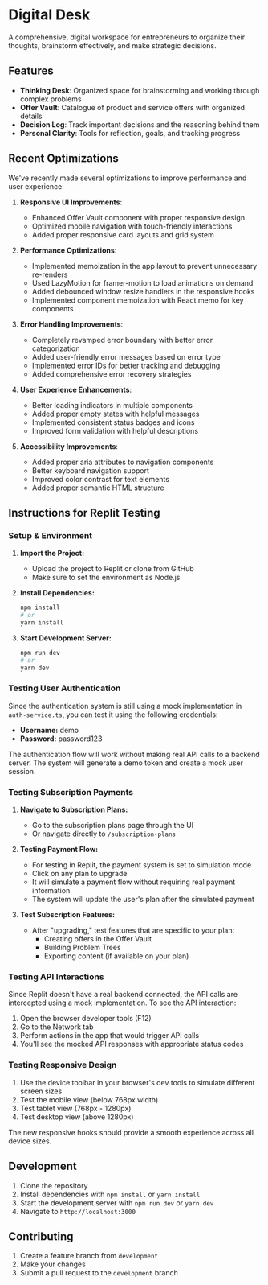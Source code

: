 # Digital Desk

A comprehensive, digital workspace for entrepreneurs to organize their thoughts, brainstorm effectively, and make strategic decisions.

## Features

- **Thinking Desk**: Organized space for brainstorming and working through complex problems
- **Offer Vault**: Catalogue of product and service offers with organized details
- **Decision Log**: Track important decisions and the reasoning behind them
- **Personal Clarity**: Tools for reflection, goals, and tracking progress

## Recent Optimizations

We've recently made several optimizations to improve performance and user experience:

1. **Responsive UI Improvements**:
   - Enhanced Offer Vault component with proper responsive design
   - Optimized mobile navigation with touch-friendly interactions
   - Added proper responsive card layouts and grid system

2. **Performance Optimizations**:
   - Implemented memoization in the app layout to prevent unnecessary re-renders
   - Used LazyMotion for framer-motion to load animations on demand
   - Added debounced window resize handlers in the responsive hooks
   - Implemented component memoization with React.memo for key components

3. **Error Handling Improvements**:
   - Completely revamped error boundary with better error categorization
   - Added user-friendly error messages based on error type
   - Implemented error IDs for better tracking and debugging
   - Added comprehensive error recovery strategies

4. **User Experience Enhancements**:
   - Better loading indicators in multiple components
   - Added proper empty states with helpful messages
   - Implemented consistent status badges and icons
   - Improved form validation with helpful descriptions

5. **Accessibility Improvements**:
   - Added proper aria attributes to navigation components
   - Better keyboard navigation support
   - Improved color contrast for text elements
   - Added proper semantic HTML structure

## Instructions for Replit Testing

### Setup & Environment

1. **Import the Project:**
   - Upload the project to Replit or clone from GitHub
   - Make sure to set the environment as Node.js

2. **Install Dependencies:**
   ```bash
   npm install
   # or
   yarn install
   ```

3. **Start Development Server:**
   ```bash
   npm run dev
   # or
   yarn dev
   ```

### Testing User Authentication

Since the authentication system is still using a mock implementation in `auth-service.ts`, you can test it using the following credentials:

- **Username:** demo
- **Password:** password123

The authentication flow will work without making real API calls to a backend server. The system will generate a demo token and create a mock user session.

### Testing Subscription Payments

1. **Navigate to Subscription Plans:**
   - Go to the subscription plans page through the UI
   - Or navigate directly to `/subscription-plans`

2. **Testing Payment Flow:**
   - For testing in Replit, the payment system is set to simulation mode
   - Click on any plan to upgrade
   - It will simulate a payment flow without requiring real payment information
   - The system will update the user's plan after the simulated payment

3. **Test Subscription Features:**
   - After "upgrading," test features that are specific to your plan:
     - Creating offers in the Offer Vault
     - Building Problem Trees
     - Exporting content (if available on your plan)

### Testing API Interactions

Since Replit doesn't have a real backend connected, the API calls are intercepted using a mock implementation. To see the API interaction:

1. Open the browser developer tools (F12)
2. Go to the Network tab
3. Perform actions in the app that would trigger API calls
4. You'll see the mocked API responses with appropriate status codes

### Testing Responsive Design

1. Use the device toolbar in your browser's dev tools to simulate different screen sizes
2. Test the mobile view (below 768px width)
3. Test tablet view (768px - 1280px)
4. Test desktop view (above 1280px)

The new responsive hooks should provide a smooth experience across all device sizes.

## Development

1. Clone the repository
2. Install dependencies with `npm install` or `yarn install`
3. Start the development server with `npm run dev` or `yarn dev`
4. Navigate to `http://localhost:3000`

## Contributing

1. Create a feature branch from `development`
2. Make your changes
3. Submit a pull request to the `development` branch 